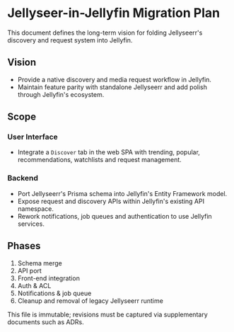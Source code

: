 # Jellyseer-in-Jellyfin Migration Plan

This document defines the long-term vision for folding Jellyseerr's discovery and request system into Jellyfin.

## Vision
- Provide a native discovery and media request workflow in Jellyfin.
- Maintain feature parity with standalone Jellyseerr and add polish through Jellyfin's ecosystem.

## Scope
### User Interface
- Integrate a `Discover` tab in the web SPA with trending, popular, recommendations, watchlists and request management.
### Backend
- Port Jellyseerr's Prisma schema into Jellyfin's Entity Framework model.
- Expose request and discovery APIs within Jellyfin's existing API namespace.
- Rework notifications, job queues and authentication to use Jellyfin services.

## Phases
1. Schema merge
2. API port
3. Front-end integration
4. Auth & ACL
5. Notifications & job queue
6. Cleanup and removal of legacy Jellyseerr runtime

This file is immutable; revisions must be captured via supplementary documents such as ADRs.
